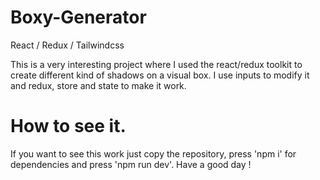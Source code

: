 # Boxy-Generator
React / Redux / Tailwindcss

This is a very interesting project where I used the react/redux toolkit to create different kind of shadows on a visual box.
I use inputs to modify it and redux, store and state to make it work.

# How to see it.
If you want to see this work just copy the repository, press 'npm i' for dependencies and press 'npm run dev'.
Have a good day !
